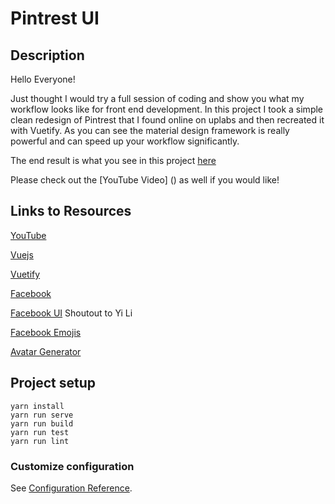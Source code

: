 # Pintrest UI

## Description
Hello Everyone! 

Just thought I would try a full session of coding and show you what my workflow looks like for front end development. In this project I took a simple clean redesign of Pintrest that I found online on uplabs and then recreated it with Vuetify. As you can see the material design framework is really powerful and can speed up your workflow significantly. 

The end result is what you see in this project [here](https://uzirthapa.github.io/facebook-ui/dist/)

Please check out the [YouTube Video] () as well if you would like!

## Links to Resources

[YouTube]()

[Vuejs](https://vuejs.org/)

[Vuetify](https://vuetifyjs.com/en/)

[Facebook](https://www.facebook.com/)

[Facebook UI](https://dribbble.com/shots/5905328-Facebook-Concept-Home) Shoutout to Yi Li

[Facebook Emojis](https://emojipedia.org/messenger/1.0/)

[Avatar Generator](https://avatarmaker.com/)


## Project setup
```
yarn install
yarn run serve
yarn run build
yarn run test
yarn run lint
```



### Customize configuration
See [Configuration Reference](https://cli.vuejs.org/config/).